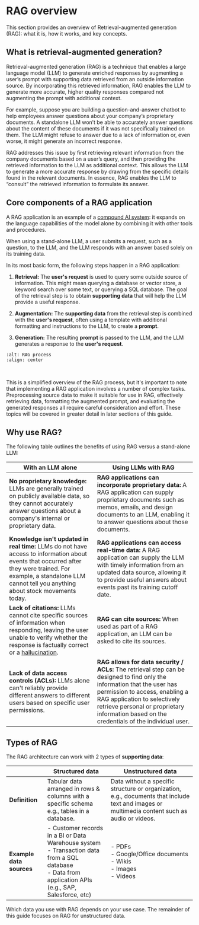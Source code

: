 # RAG overview

This section provides an overview of Retrieval-augmented generation (RAG): what it is, how it works, and key concepts.

## What is retrieval-augmented generation?

Retrieval-augmented generation (RAG) is a technique that enables a large language model (LLM) to generate enriched responses by augmenting a user’s prompt with supporting data retrieved from an outside information source. By incorporating this retrieved information, RAG enables the LLM to generate more accurate, higher quality responses compared not augmenting the prompt with additional context.

For example, suppose you are building a question-and-answer chatbot to help employees answer questions about your company’s proprietary documents. A standalone LLM won’t be able to accurately answer questions about the content of these documents if it was not specifically trained on them. The LLM might refuse to answer due to a lack of information or, even worse, it might generate an incorrect response. 

RAG addresses this issue by first retrieving relevant information from the company documents based on a user’s query, and then providing the retrieved information to the LLM as additional context. This allows the LLM to generate a more accurate response by drawing from the specific details found in the relevant documents. In essence, RAG enables the LLM to “consult” the retrieved information to formulate its answer.

## Core components of a RAG application

A RAG application is an example of a [compound AI system](https://bair.berkeley.edu/blog/2024/02/18/compound-ai-systems/): it expands on the language capabilities of the model alone by combining it with other tools and procedures.

When using a stand-alone LLM, a user submits a request, such as a question, to the LLM, and the LLM responds with an answer based solely on its training data.  

In its most basic form, the following steps happen in a RAG application:

1. **Retrieval:** The **user's request** is used to query some outside source of information. This might mean querying a database or vector store, a keyword search over some text, or querying a SQL database. The goal of the retrieval step is to obtain **supporting data** that will help the LLM provide a useful response.

2. **Augmentation:** The **supporting data** from the retrieval step is combined with the **user's request**, often using a template with additional formatting and instructions to the LLM, to create a **prompt**.

3. **Generation:** The resulting **prompt** is passed to the LLM, and the LLM generates a response to the **user's request**.

```{image} ../images/1-introduction-to-rag/1_img.png
:alt: RAG process
:align: center
```

<br>

This is a simplified overview of the RAG process, but it's important to note that implementing a RAG application involves a number of complex tasks. Preprocessing source data to make it suitable for use in RAG, effectively retrieving data, formatting the augmented prompt, and evaluating the generated responses all require careful consideration and effort. These topics will be covered in greater detail in later sections of this guide.

## Why use RAG?

The following table outlines the benefits of using RAG versus a stand-alone LLM:

| With an LLM alone                                                                                                                                                                                   | Using LLMs with RAG                                                                                                                                                                                                   |
|-----------------------------------------------------------------------------------------------------------------------------------------------------------------------------------------------------|------------------------------------------------------------------------------------------------------------------------------------------------------------------------------------------------------------------------|
| **No proprietary knowledge:** LLMs are generally trained on publicly available data, so they cannot accurately answer questions about a company's internal or proprietary data.                      | **RAG applications can incorporate proprietary data:** A RAG application can supply proprietary documents such as memos, emails, and design documents to an LLM, enabling it to answer questions about those documents. |
| **Knowledge isn't updated in real time:** LLMs do not have access to information about events that occurred after they were trained. For example, a standalone LLM cannot tell you anything about stock movements today. | **RAG applications can access real-time data:** A RAG application can supply the LLM with timely information from an updated data source, allowing it to provide useful answers about events past its training cutoff date.                                                                                                                                                                     |
| **Lack of citations:** LLMs cannot cite specific sources of information when responding, leaving the user unable to verify whether the response is factually correct or a [hallucination](https://en.wikipedia.org/wiki/Hallucination_(artificial_intelligence)). | **RAG can cite sources:** When used as part of a RAG application, an LLM can be asked to cite its sources.                                                                                                            |
| **Lack of data access controls (ACLs):** LLMs alone can't reliably provide different answers to different users based on specific user permissions.                                                   | **RAG allows for data security / ACLs:** The retrieval step can be designed to find only the information that the user has permission to access, enabling a RAG application to selectively retrieve personal or proprietary information based on the credentials of the individual user.                                                                                                                 |

## Types of RAG

The RAG architecture can work with 2 types of **supporting data**:

| | Structured data | Unstructured data |
|---|---|---|
| **Definition** | Tabular data arranged in rows & columns with a specific schema e.g., tables in a database. | Data without a specific structure or organization, e.g., documents that include text and images or multimedia content such as audio or videos. |
| **Example data sources** | - Customer records in a BI or Data Warehouse system<br>- Transaction data from a SQL database<br>- Data from application APIs (e.g., SAP, Salesforce, etc) | - PDFs<br>- Google/Office documents<br>- Wikis<br>- Images<br>- Videos |

Which data you use with RAG depends on your use case. The remainder of this guide focuses on RAG for unstructured data.

